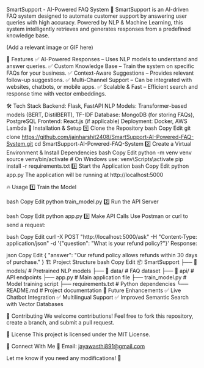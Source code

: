 SmartSupport - AI-Powered FAQ System
🚀 SmartSupport is an AI-driven FAQ system designed to automate customer support by answering user queries with high accuracy. Powered by NLP & Machine Learning, this system intelligently retrieves and generates responses from a predefined knowledge base.

(Add a relevant image or GIF here)

📌 Features
✅ AI-Powered Responses – Uses NLP models to understand and answer queries.
✅ Custom Knowledge Base – Train the system on specific FAQs for your business.
✅ Context-Aware Suggestions – Provides relevant follow-up suggestions.
✅ Multi-Channel Support – Can be integrated with websites, chatbots, or mobile apps.
✅ Scalable & Fast – Efficient search and response time with vector embeddings.

🛠 Tech Stack
Backend: Flask, FastAPI
NLP Models: Transformer-based models (BERT, DistilBERT), TF-IDF
Database: MongoDB (for storing FAQs), PostgreSQL
Frontend: React.js (if applicable)
Deployment: Docker, AWS Lambda
🚀 Installation & Setup
1️⃣ Clone the Repository
bash
Copy
Edit
git clone https://github.com/jainharshit2408/SmartSupport-AI-Powered-FAQ-System.git
cd SmartSupport-AI-Powered-FAQ-System
2️⃣ Create a Virtual Environment & Install Dependencies
bash
Copy
Edit
python -m venv venv
source venv/bin/activate    # On Windows use: venv\Scripts\activate
pip install -r requirements.txt
3️⃣ Start the Application
bash
Copy
Edit
python app.py
The application will be running at http://localhost:5000

🔥 Usage
1️⃣ Train the Model

bash
Copy
Edit
python train_model.py
2️⃣ Run the API Server

bash
Copy
Edit
python app.py
3️⃣ Make API Calls
Use Postman or curl to send a request:

bash
Copy
Edit
curl -X POST "http://localhost:5000/ask" -H "Content-Type: application/json" -d '{"question": "What is your refund policy?"}'
Response:

json
Copy
Edit
{
  "answer": "Our refund policy allows refunds within 30 days of purchase."
}
🏗 Project Structure
bash
Copy
Edit
📦 SmartSupport
├── 📂 models/           # Pretrained NLP models
├── 📂 data/             # FAQ dataset
├── 📂 api/              # API endpoints
├── app.py              # Main application file
├── train_model.py      # Model training script
├── requirements.txt    # Python dependencies
└── README.md           # Project documentation
🚀 Future Enhancements
✅ Live Chatbot Integration
✅ Multilingual Support
✅ Improved Semantic Search with Vector Databases

🤝 Contributing
We welcome contributions! Feel free to fork this repository, create a branch, and submit a pull request.

📄 License
This project is licensed under the MIT License.

📢 Connect With Me
📧 Email: jayawasthi891@gmail.com

Let me know if you need any modifications! 🚀
